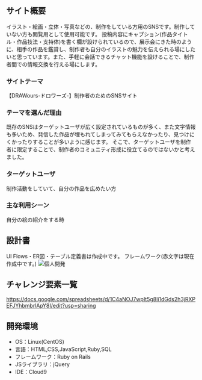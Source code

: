 # <DRAWours>

## サイト概要
イラスト・絵画・立体・写真などの、制作をしている方用のSNSです。制作していない方も閲覧用として使用可能です。
投稿内容にキャプション(作品タイトル・作品技法・支持体)を書く欄が設けられているので、展示会にきた時のように、相手の作品を鑑賞し、制作者も自分のイラストの魅力を伝えられる場にしたいと思っています。また、手軽に会話できるチャット機能を設けることで、制作者間での情報交換を行える場にします。

### サイトテーマ
【DRAWours-ドロワーズ-】制作者のためのSNSサイト

### テーマを選んだ理由
既存のSNSはターゲットユーザが広く設定されているものが多く、また文字情報も多いため、発信した作品が埋もれてしまってみてもらえなかったり、見つけにくかったりすることが多いように感じます。
そこで、ターゲットユーザを制作者に限定することで、制作者のコミュニティ形成に役立てるのではないかと考えました。


### ターゲットユーザ
制作活動をしていて、自分の作品を広めたい方

### 主な利用シーン
自分の絵の紹介をする時

## 設計書
UI Flows・ER図・テーブル定義書は作成中です。
フレームワーク(赤文字は現在作成中です。)
  ![個人開発](https://user-images.githubusercontent.com/83994010/131781220-df95ceba-4517-4515-86d3-4a044fd66ed9.jpg)



## チャレンジ要素一覧
https://docs.google.com/spreadsheets/d/1C4aNOJ7wpIt5g8li1dGds2h3jRXPEFJYhbmbrlApY8I/edit?usp=sharing

## 開発環境
- OS：Linux(CentOS)
- 言語：HTML,CSS,JavaScript,Ruby,SQL
- フレームワーク：Ruby on Rails
- JSライブラリ：jQuery
- IDE：Cloud9

